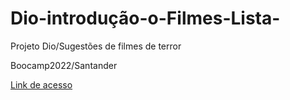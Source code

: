 # Dio-introdução-o-Filmes-Lista-

Projeto Dio/Sugestões de filmes de terror


Boocamp2022/Santander


[Link de acesso](https://www.adorocinema.com/filmes/melhores/genero-13009/)
